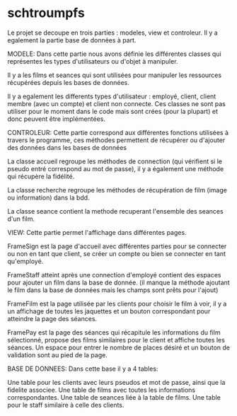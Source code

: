 # schtroumpfs

Le projet se decoupe en trois parties : modeles, view et controleur. Il y a egalement la partie base de données à part.

MODELE:
Dans cette partie nous avons définie les différentes classes qui représentes les types d'utilisateurs ou d'objet à manipuler.

Il y a les films et seances qui sont utilisées pour manipuler les ressources récupérées depuis les bases de données.

Il y a egalement les differents types d'utilisateur : employé, client, client membre (avec un compte) et client non connecte. 
Ces classes ne sont pas utiliser pour le moment dans le code mais sont crées (pour la plupart) et donc peuvent être implémentées.


CONTROLEUR:
Cette partie correspond aux différentes fonctions utilisées à travers le programme, ces méthodes permettent de récupérer ou d'ajouter des données dans les bases de données

La classe accueil regroupe les méthodes de connection (qui vérifient si le pseudo entré correspond au mot de passe), il y a également une méthode qui récupère la fidélité.

La classe recherche regroupe les méthodes de récupération de film (image ou information) dans la bdd.

La classe seance contient la methode recuperant l'ensemble des seances d'un film.


VIEW:
Cette partie permet l'affichage dans différentes pages.

FrameSign est la page d'accueil avec différentes parties pour se connecter ou non en tant que client, se créer un compte ou bien se connecter en tant qu'employé.

FrameStaff atteint après une connection d'employé contient des espaces pour ajouter un film dans la base de donnée. 
(il manque la méthode ajoutant le film dans la base de données mais les champs sont prêts pour l'ajout)

FrameFilm est la page utilisée par les clients pour choisir le film à voir, il y a un affichage de toutes les jaquettes et un bouton correspondant pour atteindre la page des séances.

FramePay est la page des séances qui récapitule les informations du film sélectionné, propose des films similaires pour le client et affiche toutes les séances. Un espace pour entrer le nombre de places désiré et un bouton de validation sont au pied de la page.


BASE DE DONNEES:
Dans cette base il y a 4 tables:

Une table pour les clients avec leurs pseudos et mot de passe, ainsi que la fidelite associee.
Une table de films avec toutes les informations correspondantes.
Une table de seances liée à la table de films.
Une table pour le staff similaire à celle des clients.
